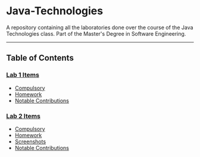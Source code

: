 # Java-Technologies

A repository containing all the laboratories done over the course of the Java Technologies class. Part of the Master's Degree in Software Engineering.

<hr>

## Table of Contents

### [Lab 1 Items](https://github.com/Alex-Amarandei/Java-Technologies/tree/main/Lab1)

- [Compulsory](https://github.com/Alex-Amarandei/Java-Technologies/tree/main/Lab1#compulsory)
- [Homework](https://github.com/Alex-Amarandei/Java-Technologies/tree/main/Lab1#homework)
- [Notable Contributions](https://github.com/Alex-Amarandei/Java-Technologies/tree/main/Lab1#notable-contributions)

### [Lab 2 Items](https://github.com/Alex-Amarandei/Java-Technologies/tree/main/Lab1)

- [Compulsory](https://github.com/Alex-Amarandei/Java-Technologies/tree/main/Lab2#compulsory)
- [Homework](https://github.com/Alex-Amarandei/Java-Technologies/tree/main/Lab2#homework)
- [Screenshots](https://github.com/Alex-Amarandei/Java-Technologies/tree/main/Lab2#screenshots)
- [Notable Contributions](https://github.com/Alex-Amarandei/Java-Technologies/tree/main/Lab2#notable-contributions)
